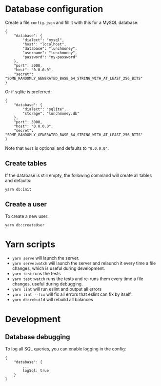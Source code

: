 
# Database configuration

Create a file `config.json` and fill it with this for a MySQL database:

    {
        "database": {
            "dialect": "mysql",
            "host": "localhost",
            "database": "lunchmoney",
            "username": "lunchmoney",
            "password": "my-password"
        },
        "port": 3000,
        "host": "0.0.0.0",
        "secret": "SOME_RANDOMLY_GENERATED_BASE_64_STRING_WITH_AT_LEAST_256_BITS"
    }

Or if sqlite is preferred:

    {
        "database": {
            "dialect": "sqlite",
            "storage": "lunchmoney.db"
        },
        "port": 3000,
        "host": "0.0.0.0",
        "secret": "SOME_RANDOMLY_GENERATED_BASE_64_STRING_WITH_AT_LEAST_256_BITS"
    }

Note that `host` is optional and defaults to `"0.0.0.0"`.

## Create tables

If the database is still empty, the following command will create all tables and defaults:

    yarn db:init

## Create a user

To create a new user:

    yarn db:createUser

# Yarn scripts

- `yarn serve` will launch the server.
- `yarn serve:watch` will launch the server and relaunch it every time a file
  changes, which is useful during development.
- `yarn test` runs the tests 
- `yarn test:watch` runs the tests and re-runs them every time a file changes,
  useful during debugging.
- `yarn lint` will run eslint and output all errors
- `yarn lint --fix` will fix all errors that eslint can fix by itself.
- `yarn db:rebuild` will rebuild all balances

# Development

## Database debugging

To log all SQL queries, you can enable logging in the config:

    {
        "database": {
            ...
            logSql: true
        }
    }
